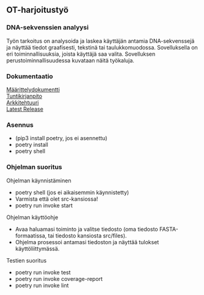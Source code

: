 ## OT-harjoitustyö  

### DNA-sekvenssien analyysi
Työn tarkoitus on analysoida ja laskea käyttäjän antamia DNA-sekvenssejä ja näyttää tiedot graafisesti, tekstinä tai taulukkomuodossa. Sovelluksella on eri toiminnallisuuksia, joista käyttäjä saa valita.
Sovelluksen perustoiminnallisuudessa kuvataan näitä työkaluja.

### Dokumentaatio
[Määrittelydokumentti](/dokumentaatio/Määrittelydokumentti.md)  
[Tuntikirjanpito](/dokumentaatio/Tuntikirjanpito.md)  
[Arkkitehtuuri](/dokumentaatio/arkkitehtuuri.md)  
[Latest Release](https://github.com/jonthus/ot-harjoitustyo/releases/tag/viikko5)  


### Asennus
- (pip3 install poetry, jos ei asennettu)
- poetry install
- poetry shell

### Ohjelman suoritus

Ohjelman käynnistäminen
- poetry shell (jos ei aikaisemmin käynnistetty)
- Varmista että olet src-kansiossa!
- poetry run invoke start

Ohjelman käyttöohje
- Avaa haluamasi toiminto ja valitse tiedosto (oma tiedosto FASTA-formaatissa, tai tiedosto kansiosta src/files).
- Ohjelma prosessoi antamasi tiedoston ja näyttää tulokset käyttöliittymässä.

Testien suoritus
- poetry run invoke test
- poetry run invoke coverage-report
- poetry run invoke lint
